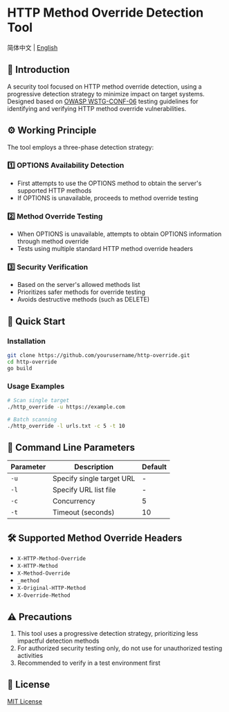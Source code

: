 # HTTP Method Override Detection Tool
简体中文 | [English](README.md)

## 📖 Introduction
A security tool focused on HTTP method override detection, using a progressive detection strategy to minimize impact on target systems. Designed based on [OWASP WSTG-CONF-06](https://owasp.org/www-project-web-security-testing-guide/latest/4-Web_Application_Security_Testing/02-Configuration_and_Deployment_Management_Testing/06-Test_HTTP_Methods) testing guidelines for identifying and verifying HTTP method override vulnerabilities.

## ⚙️ Working Principle
The tool employs a three-phase detection strategy:

### 1️⃣ OPTIONS Availability Detection
- First attempts to use the OPTIONS method to obtain the server's supported HTTP methods
- If OPTIONS is unavailable, proceeds to method override testing

### 2️⃣ Method Override Testing
- When OPTIONS is unavailable, attempts to obtain OPTIONS information through method override
- Tests using multiple standard HTTP method override headers

### 3️⃣ Security Verification
- Based on the server's allowed methods list
- Prioritizes safer methods for override testing
- Avoids destructive methods (such as DELETE)

## 🚀 Quick Start

### Installation
```bash
git clone https://github.com/yourusername/http-override.git
cd http-override
go build
```

### Usage Examples
```bash
# Scan single target
./http_override -u https://example.com

# Batch scanning
./http_override -l urls.txt -c 5 -t 10
```

## 📝 Command Line Parameters
| Parameter | Description | Default |
|-----------|-------------|---------|
| `-u` | Specify single target URL | - |
| `-l` | Specify URL list file | - |
| `-c` | Concurrency | 5 |
| `-t` | Timeout (seconds) | 10 |

## 🛠️ Supported Method Override Headers
- `X-HTTP-Method-Override`
- `X-HTTP-Method`
- `X-Method-Override`
- `_method`
- `X-Original-HTTP-Method`
- `X-Override-Method`

## ⚠️ Precautions
1. This tool uses a progressive detection strategy, prioritizing less impactful detection methods
2. For authorized security testing only, do not use for unauthorized testing activities
3. Recommended to verify in a test environment first

## 📄 License
[MIT License](LICENSE)
